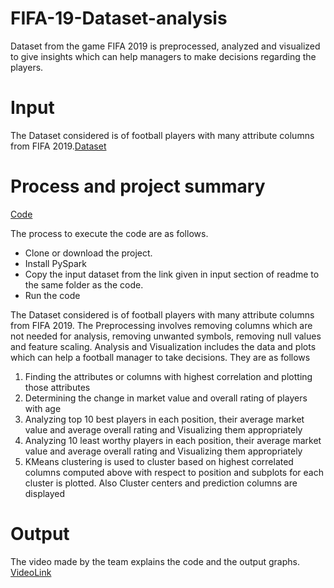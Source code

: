 # FIFA-19-Dataset-analysis
Dataset from the game FIFA 2019 is preprocessed, analyzed and visualized to give insights which can help managers to make decisions regarding the players.

# Input
The Dataset considered is of football players with many attribute columns from FIFA 2019.[Dataset](https://github.com/Harish-Muralidhar/FIFA-19-Dataset-analysis/tree/main/FIFA-19-Dataset-analysis/Input)

# Process and project summary

[Code](https://github.com/Harish-Muralidhar/FIFA-19-Dataset-analysis/tree/main/FIFA-19-Dataset-analysis/Code) 

The process to execute the code are as follows.
* Clone or download the project.
* Install PySpark
* Copy the input dataset from the link given in input section of readme to the same folder as the code.
* Run the code 

The Dataset considered is of football players with many attribute columns from FIFA 2019. The Preprocessing involves removing columns which are not needed for analysis, removing unwanted symbols, removing null values and feature scaling.
Analysis and Visualization includes the data and plots which can help a football manager to take decisions. They are as follows
1. Finding the attributes or columns with highest correlation and plotting those attributes
2. Determining the change in market value and overall rating of players with age
3. Analyzing top 10 best players in each position, their average market value and average overall rating and Visualizing them appropriately
4. Analyzing 10 least worthy players in each position, their average market value and average overall rating and Visualizing them appropriately
5. KMeans clustering is used to cluster based on highest correlated columns computed above with respect to position and subplots for each cluster is plotted. Also Cluster centers and prediction columns are displayed

# Output

The video made by the team explains the code and the output graphs. [VideoLink](https://www.dropbox.com/s/2smtlndjc98hu12/final_video_recording_bigdata.mp4?dl=0)

